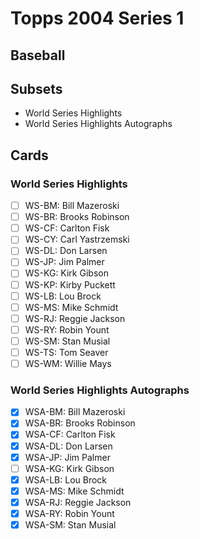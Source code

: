 # Topps 2004 Series 1
## Baseball

## Subsets

- World Series Highlights
- World Series Highlights Autographs

## Cards

### World Series Highlights
- [ ] WS-BM: Bill Mazeroski<br>
- [ ] WS-BR: Brooks Robinson<br>
- [ ] WS-CF: Carlton Fisk<br>
- [ ] WS-CY: Carl Yastrzemski<br>
- [ ] WS-DL: Don Larsen<br>
- [ ] WS-JP: Jim Palmer<br>
- [ ] WS-KG: Kirk Gibson<br>
- [ ] WS-KP: Kirby Puckett<br>
- [ ] WS-LB: Lou Brock<br>
- [ ] WS-MS: Mike Schmidt<br>
- [ ] WS-RJ: Reggie Jackson<br>
- [ ] WS-RY: Robin Yount<br>
- [ ] WS-SM: Stan Musial<br>
- [ ] WS-TS: Tom Seaver<br>
- [ ] WS-WM: Willie Mays<br>
### World Series Highlights Autographs
- [x] WSA-BM: Bill Mazeroski<br>
- [x] WSA-BR: Brooks Robinson<br>
- [x] WSA-CF: Carlton Fisk<br>
- [x] WSA-DL: Don Larsen<br>
- [x] WSA-JP: Jim Palmer<br>
- [ ] WSA-KG: Kirk Gibson<br>
- [x] WSA-LB: Lou Brock<br>
- [x] WSA-MS: Mike Schmidt<br>
- [x] WSA-RJ: Reggie Jackson<br>
- [x] WSA-RY: Robin Yount<br>
- [x] WSA-SM: Stan Musial<br>
